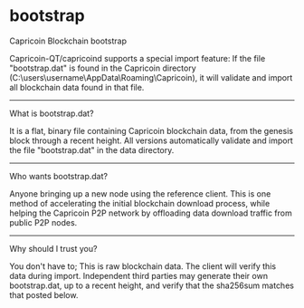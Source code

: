 # bootstrap
Capricoin Blockchain bootstrap

Capricoin-QT/capricoind supports a special import feature: If the file "bootstrap.dat" is found in the Capricoin directory (C:\users\username\AppData\Roaming\Capricoin\), it will validate and import all blockchain data found in that file.

----------------------
What is bootstrap.dat?

It is a flat, binary file containing Capricoin blockchain data, from the genesis block through a recent height.
All versions automatically validate and import the file "bootstrap.dat" in the data directory.

------------------------
Who wants bootstrap.dat?

Anyone bringing up a new node using the reference client.  This is one method of accelerating the initial blockchain download process, while helping the Capricoin P2P network by offloading data download traffic from public P2P nodes.

-----------------------
Why should I trust you?

You don't have to; This is raw blockchain data.  The client will verify this data during import.
Independent third parties may generate their own bootstrap.dat, up to a recent height, and verify that the sha256sum matches that posted below.  
